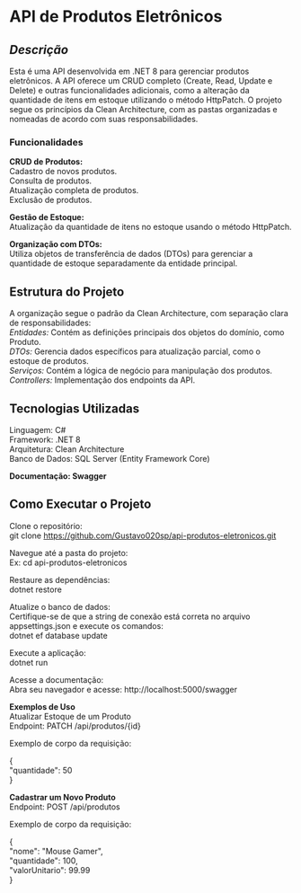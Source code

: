 # API de Produtos Eletrônicos

  

## *Descrição*

Esta é uma API desenvolvida em .NET 8 para gerenciar produtos eletrônicos. A API oferece um CRUD completo (Create, Read, Update e Delete) e outras funcionalidades adicionais, como a alteração da quantidade de itens em estoque utilizando o método HttpPatch.
O projeto segue os princípios da Clean Architecture, com as pastas organizadas e nomeadas de acordo com suas responsabilidades.
### **Funcionalidades**

**CRUD de Produtos:**  
Cadastro de novos produtos.  
Consulta de produtos.  
Atualização completa de produtos.  
Exclusão de produtos.  

**Gestão de Estoque:**  
Atualização da quantidade de itens no estoque usando o método HttpPatch.

**Organização com DTOs:**  
Utiliza objetos de transferência de dados (DTOs) para gerenciar a quantidade de estoque separadamente da entidade principal.    
  
## Estrutura do Projeto

A organização segue o padrão da Clean Architecture, com separação clara de responsabilidades:  
*Entidades:* Contém as definições principais dos objetos do domínio, como Produto.  
*DTOs:* Gerencia dados específicos para atualização parcial, como o estoque de produtos.  
*Serviços:* Contém a lógica de negócio para manipulação dos produtos.  
*Controllers:* Implementação dos endpoints da API.  

## **Tecnologias Utilizadas**  
Linguagem: C#  
Framework: .NET 8  
Arquitetura: Clean Architecture  
Banco de Dados: SQL Server (Entity Framework Core)  

**Documentação: Swagger**  

## **Como Executar o Projeto**  
Clone o repositório:  
git clone https://github.com/Gustavo020sp/api-produtos-eletronicos.git  

Navegue até a pasta do projeto:  
Ex: cd api-produtos-eletronicos  
 
Restaure as dependências:  
dotnet restore  

Atualize o banco de dados:  
Certifique-se de que a string de conexão está correta no arquivo appsettings.json e execute os comandos:  
dotnet ef database update  

Execute a aplicação:  
dotnet run  

Acesse a documentação:  
Abra seu navegador e acesse: http://localhost:5000/swagger  

**Exemplos de Uso**  
Atualizar Estoque de um Produto  
Endpoint: PATCH /api/produtos/{id}  

Exemplo de corpo da requisição:  

{  
  "quantidade": 50  
}  

**Cadastrar um Novo Produto**  
Endpoint: POST /api/produtos  

Exemplo de corpo da requisição:  

{  
  "nome": "Mouse Gamer",  
  "quantidade": 100,  
  "valorUnitario": 99.99  
}  
